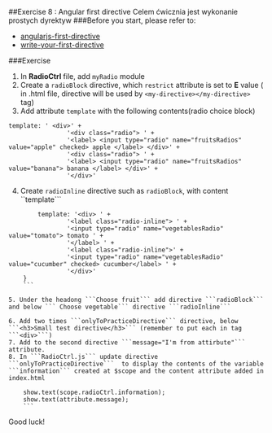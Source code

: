 ##Exercise 8 : Angular first directive
Celem ćwicznia jest wykonanie prostych dyrektyw
###Before you start, please refer to:
* [angularjs-first-directive](https://egghead.io/lessons/angularjs-first-directive)
* [write-your-first-directive](https://egghead.io/lessons/write-your-first-directive)

###Exercise

1. In **RadioCtrl** file, add ```myRadio``` module
2. Create a ```radioBlock``` directive, which ```restrict``` attribute is set to **E** value ( in .html file, directive will be used by ```<my-directive></my-directive>``` tag)
3. Add attribute ```template``` with the following contents(radio choice block)

```
template: ' <div>' +
                '<div class="radio"> ' +
                '<label> <input type="radio" name="fruitsRadios" value="apple" checked> apple </label> </div>' +
                '<div class="radio"> ' +
                '<label> <input type="radio" name="fruitsRadios" value="banana"> banana </label> </div>' +
                '</div>'
```
4. Create ```radioInline``` directive such as ```radioBlock```, with content ``template```

```
        template: '<div> ' +
                '<label class="radio-inline"> ' +
                '<input type="radio" name="vegetablesRadio" value="tomato"> tomato ' +
                '</label> ' +
                '<label class="radio-inline">' +
                '<input type="radio" name="vegetablesRadio" value="cucumber" checked> cucumber</label> ' +
                '</div>'
    }
    ```
    
5. Under the headong ```Choose fruit``` add directive ```radioBlock``` and below ``` Choose vegetable``` directive ```radioInline```

6. Add two times ```onlyToPracticeDirective``` directive, below ```<h3>Small test directive</h3>``` (remember to put each in tag ```<div>```)
7. Add to the second directive ```message="I'm from attirbute"``` attribute.
8. In ```RadioCtrl.js``` update directive  ```onlyToPracticeDirective```  to display the contents of the variable ```information``` created at $scope and the content attribute added in index.html
```
        show.text(scope.radioCtrl.information);
        show.text(attribute.message);
        ```

Good luck!
